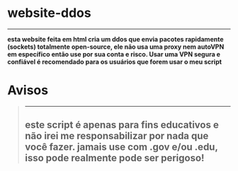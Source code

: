 # website-ddos
------------------------------------------------------------------------------------------------------------------------------------------------
**esta website feita em html cria um ddos que envia pacotes rapidamente (sockets) totalmente open-source, ele não usa uma proxy nem autoVPN em específico então use por sua conta e risco. Usar uma VPN segura e confiável é recomendado para os usuários que forem usar o meu script**


# Avisos
>------------------------------------------------------------------------------------------------------------------------------------------------
> este script é apenas para fins educativos e não irei me responsabilizar por nada que você fazer.
> jamais use com .gov e/ou .edu, isso pode realmente pode ser perigoso!
>------------------------------------------------------------------------------------------------------------------------------------------------
